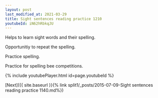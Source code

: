 ```yaml
---
layout: post
last_modified_at: 2021-03-29
title: Sight sentences reading practice 1210
youtubeId: iN62hRbkqJU
---
```

 
 
Helps to learn sight words and their spelling.

Opportunitiy to repeat the spelling. 

Practice spelling. 
 
Practice for spelling bee competitions. 
 
{% include youtubePlayer.html id=page.youtubeId %}
 
 

[Next]({{ site.baseurl }}{% link  split1/_posts/2015-07-09-Sight sentences reading practice 1140.md%})
 
